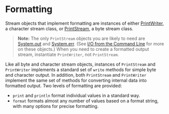 # Formatting

Stream objects that implement formatting are instances of either [PrintWriter](https://docs.oracle.com/javase/8/docs/api/java/io/PrintWriter.html), a character stream class, or [PrintStream](https://docs.oracle.com/javase/8/docs/api/java/io/PrintStream.html), a byte stream class.

> **Note:** The only `PrintStream` objects you are likely to need are [System.out](https://docs.oracle.com/javase/8/docs/api/java/lang/System.html#out) and [System.err](https://docs.oracle.com/javase/8/docs/api/java/lang/System.html#err). (See [I/O from the Command Line](cl.md) for more on these objects.) When you need to create a formatted output stream, instantiate `PrintWriter`, not `PrintStream`.

Like all byte and character stream objects, instances of `PrintStream` and `PrintWriter` implements a standard set of `write` methods for simple byte and character output. In addition, both `PrintStream` and `PrintWriter` implement the same set of methods for converting internal data into formatted output. Two levels of formatting are provided:

* `print` and `println` format individual values in a standard way.
* `format` formats almost any number of values based on a format string, with many options for precise formatting.